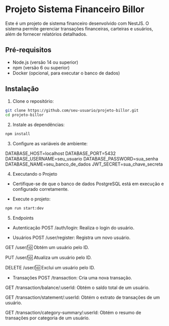 # Projeto Sistema Financeiro Billor

Este é um projeto de sistema financeiro desenvolvido com NestJS. O sistema permite gerenciar transações financeiras, carteiras e usuários, além de fornecer relatórios detalhados.

## Pré-requisitos

- Node.js (versão 14 ou superior)
- npm (versão 6 ou superior)
- Docker (opcional, para executar o banco de dados)

## Instalação

1. Clone o repositório:

```bash
git clone https://github.com/seu-usuario/projeto-billor.git
cd projeto-billor
```

2. Instale as dependências:

```bash
npm install
```

3. Configure as variáveis de ambiente:

DATABASE_HOST=localhost
DATABASE_PORT=5432
DATABASE_USERNAME=seu_usuario
DATABASE_PASSWORD=sua_senha
DATABASE_NAME=seu_banco_de_dados
JWT_SECRET=sua_chave_secreta

4. Executando o Projeto
* Certifique-se de que o banco de dados PostgreSQL está em execução e configurado corretamente.

* Execute o projeto:
```bash
npm run start:dev
```
5. Endpoints
- Autenticação
POST /auth/login: Realiza o login do usuário.

- Usuários
POST /user/register: Registra um novo usuário.

GET /user/:id: Obtém um usuário pelo ID.

PUT /user/:id: Atualiza um usuário pelo ID.

DELETE /user/:id: Exclui um usuário pelo ID.

- Transações
POST /transaction: Cria uma nova transação.

GET /transaction/balance/:userId: Obtém o saldo total de um usuário.

GET /transaction/statement/:userId: Obtém o extrato de transações de um usuário.

GET /transaction/category-summary/:userId: Obtém o resumo de transações por categoria de um usuário.

